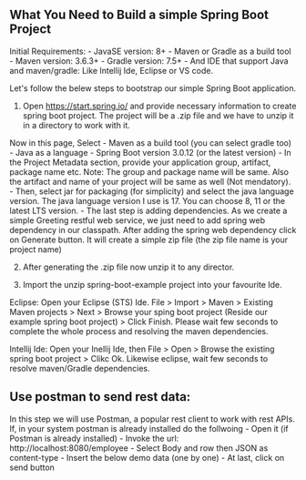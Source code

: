 ## What You Need to Build a simple Spring Boot Project

Initial Requirements:
    - JavaSE version: 8+
    - Maven or Gradle as a build tool
    - Maven version: 3.6.3+
    - Gradle version: 7.5+
    - And IDE that support Java and maven/gradle: Like Intellij Ide, Eclipse or VS code.


Let's follow the belew steps to bootstrap our simple Spring Boot application.

1. Open https://start.spring.io/ and provide necessary information to create spring boot project. The project will be a .zip file and we have to unzip it in a directory to work with it.

Now in this page, Select 
    - Maven as a build tool (you can select gradle too)
    - Java as a language
    - Spring Boot version 3.0.12 (or the latest version)
    - In the Project Metadata section, provide your application group, artifact, package name etc. Note: The group and package name will be same. Also the artifact and name of your project will be same as well (Not mendatory). 
    - Then, select jar for packaging (for simplicity) and select the java language version. The java language version I use is 17. You can choose 8, 11 or the latest LTS version.
    - The last step is adding dependencies. As we create a simple Greeting restful web service, we just need to add spring web dependency in our classpath. After adding the spring web dependency click on Generate button. It will create a simple zip file (the zip file name is your project name)

2. After generating the .zip file now unzip it to any director. 

3. Import the unzip spring-boot-example project into your favourite Ide.

Eclipse: Open your Eclipse (STS) Ide. File > Import > Maven > Existing Maven projects > Next > Browse your sping boot project (Reside our example spring boot project) > Click Finish. Please wait few seconds to complete the whole process and resolving the maven dependencies.

Intellij Ide: Open your Inellij Ide, then File > Open > Browse the existing spring boot project > Clikc Ok. Likewise eclipse, wait few seconds to resolve maven/Gradle dependencies. 



## Use postman to send rest data:

In this step we will use Postman, a popular rest client to work with rest APIs. If, in your system postman is already installed do the follwoing 
    - Open it (if Postman is already installed)
    - Invoke the url: http://localhost:8080/employee
    - Select Body and row then JSON as content-type
    - Insert the below demo data (one by one)
    - At last, click on send button 